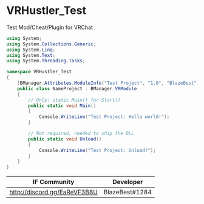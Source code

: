 # VRHustler_Test

Test Mod/Cheat/Plugin for VRChat

```cs
using System;
using System.Collections.Generic;
using System.Linq;
using System.Text;
using System.Threading.Tasks;

namespace VRHustler_Test
{
    [BManager.Attributes.ModuleInfo("Test Project", "1.0", "BlazeBest")]
    public class NameProject : BManager.VRModule
    {
        // Only: static Main() for Start()
        public static void Main()
        {
            Console.WriteLine("Test Project: Hello world!");
        }

        // Not required, needed to ship the DLL
        public static void Unload()
        {
            Console.WriteLine("Test Project: Unload!");
        }
    }
}
```

| IF Community | Developer |
|----------------|:-----------:|
| http://discord.gg/EaReVF3B8U | BlazeBest#1284 |
